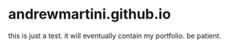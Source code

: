# andrewmartini.github.io
this is just a test. it will eventually contain my portfolio. be patient.
